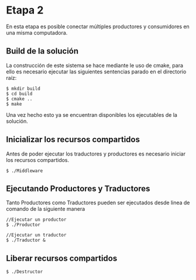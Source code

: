 # Etapa 2

En esta etapa es posible conectar múltiples productores y consumidores en una misma computadora.

## Build de la solución

La construcción de este sistema se hace mediante le uso de cmake, para ello es necesario ejecutar las siguientes sentencias parado en el directorio raíz:

```{r, engine='bash'}
$ mkdir build
$ cd build
$ cmake ..
$ make
```
Una vez hecho esto ya se encuentran disponibles los ejecutables de la solución.

## Inicializar los recursos compartidos 

Antes de poder ejecutar los traductores y productores es necesario iniciar los recursos compartidos.
```{r, engine='bash'}
$ ./Middleware 
```


## Ejecutando Productores y Traductores
Tanto Productores como Traductores pueden ser ejecutados desde linea de comando de la siguiente manera


```{r, engine='bash'}
//Ejecutar un productor
$ ./Productor 

//Ejecutar un traductor
$ ./Traductor & 
```

## Liberar recursos compartidos

```{r, engine='bash'}
$ ./Destructor
```
